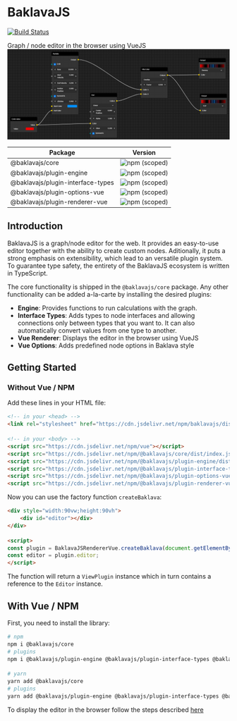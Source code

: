 # BaklavaJS

[![Build Status](https://travis-ci.org/newcat/baklavajs.svg?branch=master)](https://travis-ci.org/newcat/baklavajs)

Graph / node editor in the browser using VueJS
![example](img/example.png)

| Package | Version |
| --- | --- |
| @baklavajs/core | ![npm (scoped)](https://img.shields.io/npm/v/@baklavajs/core.svg) |
| @baklavajs/plugin-engine | ![npm (scoped)](https://img.shields.io/npm/v/@baklavajs/plugin-engine.svg) |
| @baklavajs/plugin-interface-types | ![npm (scoped)](https://img.shields.io/npm/v/@baklavajs/plugin-interface-types.svg) |
| @baklavajs/plugin-options-vue | ![npm (scoped)](https://img.shields.io/npm/v/@baklavajs/plugin-options-vue.svg) |
| @baklavajs/plugin-renderer-vue | ![npm (scoped)](https://img.shields.io/npm/v/@baklavajs/plugin-renderer-vue.svg) |

## Introduction
BaklavaJS is a graph/node editor for the web. It provides an easy-to-use editor together with the ability to create custom nodes. Aditionally, it puts a strong emphasis on extensibility, which lead to an versatile plugin system.
To guarantee type safety, the entirety of the BaklavaJS ecosystem is written in TypeScript.

The core functionality is shipped in the `@baklavajs/core` package. Any other functionality can be added a-la-carte by installing the desired plugins:
* **Engine**: Provides functions to run calculations with the graph.
* **Interface Types**: Adds types to node interfaces and allowing connections only between types that you want to. It can also automatically convert values from one type to another.
* **Vue Renderer**: Displays the editor in the browser using VueJS
* **Vue Options**: Adds predefined node options in Baklava style

## Getting Started

### Without Vue / NPM
Add these lines in your HTML file:
```html
<!-- in your <head> -->
<link rel="stylesheet" href="https://cdn.jsdelivr.net/npm/baklavajs/dist/styles.css">

<!-- in your <body> -->
<script src="https://cdn.jsdelivr.net/npm/vue"></script>
<script src="https://cdn.jsdelivr.net/npm/@baklavajs/core/dist/index.js"></script>
<script src="https://cdn.jsdelivr.net/npm/@baklavajs/plugin-engine/dist/index.js"></script>
<script src="https://cdn.jsdelivr.net/npm/@baklavajs/plugin-interface-types/dist/index.js"></script>
<script src="https://cdn.jsdelivr.net/npm/@baklavajs/plugin-options-vue/dist/index.js"></script>
<script src="https://cdn.jsdelivr.net/npm/@baklavajs/plugin-renderer-vue/dist/index.js"></script>
```

Now you can use the factory function `createBaklava`:
```html
<div style="width:90vw;height:90vh">
    <div id="editor"></div>
</div>

<script>
const plugin = BaklavaJSRendererVue.createBaklava(document.getElementById("editor"));
const editor = plugin.editor;
</script>
```

The function will return a `ViewPlugin` instance which in turn contains a reference to the `Editor` instance.

## With Vue / NPM

First, you need to install the library:
```bash
# npm
npm i @baklavajs/core
# plugins
npm i @baklavajs/plugin-engine @baklavajs/plugin-interface-types @baklavajs/plugin-options-vue @baklavajs/plugin-renderer-vue

# yarn
yarn add @baklavajs/core
# plugins
yarn add @baklavajs/plugin-engine @baklavajs/plugin-interface-types @baklavajs/plugin-options-vue @baklavajs/plugin-renderer-vue
```

To display the editor in the browser follow the steps described [here](/plugins/view.md)
